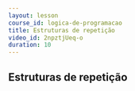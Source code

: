 ```yaml
---
layout: lesson
course_id: logica-de-programacao
title: Estruturas de repetição
video_id: 2npztjUeq-o
duration: 10
---
```


## Estruturas de repetição
